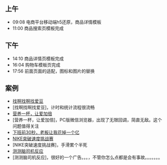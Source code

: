 ## 上午
* 09:08 电商平台移动端h5还原，商品详情模板
* 11:00 商品搜索页模板完成
## 下午
* 14:10 商品详情页模板完成
* 16:04 购物车模板页完成
* 17:56 前面页面的适配，图标和图片的替换
## 案例
* [找啊找啊找爱豆](http://douyin.buyansu.com/find_idol/)
* [找啊找啊找爱豆]，计时和统计流程很流畅
* [营养一杯，让爱加倍](https://open.weixin.qq.com/connect/oauth2/authorize?appid=wx0d61def75fe688bd&redirect_uri=http%3A%2F%2Fwx.wgmf.com%2Fwechat-service%2Foauth2%2Fredirector_ui%3Fredirect%3Dhttp%253A%252F%252Fwx.wgmf.com%252Fwechat-html%252Fhtml%252Ftransfer%252Ftransfer.html&response_type=code&scope=snsapi_userinfo&state=state&connect_redirect=1#wechat_redirect)
* [营养一杯，让爱加倍]，PC版微信浏览器，出现了无限回调，简直无敌。这个问题值得关注
* [下班前30秒，老板让我花掉一个亿](http://kugou.cloudplug.cn/)
* [NIKE突破速度挑战赛](https://a.nike.com.cn/fast/)
* [NIKE突破速度挑战赛]，手滑累个半死
* [测测脑司机反应](https://promotion.geely.com/dhgl/save/)
* [测测脑司机反应]，很好的一个广告。。。，不管你怎么点都是会有事故。。。。。。。
